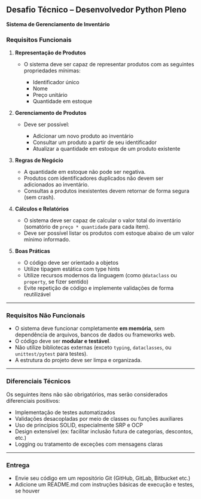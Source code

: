 ## Desafio Técnico – Desenvolvedor Python Pleno

**Sistema de Gerenciamento de Inventário**

### Requisitos Funcionais

1. **Representação de Produtos**

   * O sistema deve ser capaz de representar produtos com as seguintes propriedades mínimas:

     * Identificador único
     * Nome
     * Preço unitário
     * Quantidade em estoque

2. **Gerenciamento de Produtos**

   * Deve ser possível:

     * Adicionar um novo produto ao inventário
     * Consultar um produto a partir de seu identificador
     * Atualizar a quantidade em estoque de um produto existente

3. **Regras de Negócio**

   * A quantidade em estoque não pode ser negativa.
   * Produtos com identificadores duplicados não devem ser adicionados ao inventário.
   * Consultas a produtos inexistentes devem retornar de forma segura (sem crash).

4. **Cálculos e Relatórios**

   * O sistema deve ser capaz de calcular o valor total do inventário (somatório de `preço * quantidade` para cada item).
   * Deve ser possível listar os produtos com estoque abaixo de um valor mínimo informado.

5. **Boas Práticas**

   * O código deve ser orientado a objetos
   * Utilize tipagem estática com type hints
   * Utilize recursos modernos da linguagem (como `@dataclass` ou `property`, se fizer sentido)
   * Evite repetição de código e implemente validações de forma reutilizável

---

### Requisitos Não Funcionais

* O sistema deve funcionar completamente **em memória**, sem dependência de arquivos, bancos de dados ou frameworks web.
* O código deve ser **modular e testável**.
* Não utilize bibliotecas externas (exceto `typing`, `dataclasses`, ou `unittest/pytest` para testes).
* A estrutura do projeto deve ser limpa e organizada.

---

### Diferenciais Técnicos

Os seguintes itens não são obrigatórios, mas serão considerados diferenciais positivos:

* Implementação de testes automatizados
* Validações desacopladas por meio de classes ou funções auxiliares
* Uso de princípios SOLID, especialmente SRP e OCP
* Design extensível (ex: facilitar inclusão futura de categorias, descontos, etc.)
* Logging ou tratamento de exceções com mensagens claras

---

### Entrega

* Envie seu código em um repositório Git (GitHub, GitLab, Bitbucket etc.)
* Adicione um README.md com instruções básicas de execução e testes, se houver